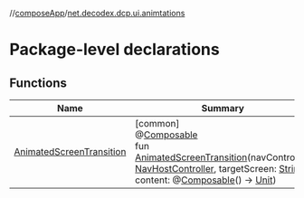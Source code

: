 //[composeApp](../../index.md)/[net.decodex.dcp.ui.animtations](index.md)

# Package-level declarations

## Functions

| Name | Summary |
|---|---|
| [AnimatedScreenTransition](-animated-screen-transition.md) | [common]<br>@[Composable](https://developer.android.com/reference/kotlin/androidx/compose/runtime/Composable.html)<br>fun [AnimatedScreenTransition](-animated-screen-transition.md)(navController: [NavHostController](https://developer.android.com/reference/kotlin/androidx/navigation/NavHostController.html), targetScreen: [String](https://kotlinlang.org/api/latest/jvm/stdlib/kotlin/-string/index.html), content: @[Composable](https://developer.android.com/reference/kotlin/androidx/compose/runtime/Composable.html)() -&gt; [Unit](https://kotlinlang.org/api/latest/jvm/stdlib/kotlin/-unit/index.html)) |
